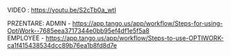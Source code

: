 VIDEO : https://youtu.be/S2cTb0a_wtI

PRZENTARE:
    ADMIN - https://app.tango.us/app/workflow/Steps-for-using-OptiWork--7685eea3717344e0bb95ef4df1e5f5a8
    <br>
    EMPLOYEE - https://app.tango.us/app/workflow/Steps-to-use-OPTIWORK-ca1f415438534dcc89b76ea1b8fd8d7e
